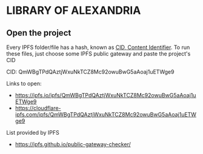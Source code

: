 # LIBRARY OF ALEXANDRIA

## Open the project
Every IPFS folder/file has a hash, known as [CID, Content Identifier](https://docs.ipfs.io/concepts/content-addressing/). To run these files, just choose some IPFS public gateway and paste the project's CID

CID: QmWBgTPdQAztjWxuNkTCZ8Mc92owuBwG5aAoaj1uETWge9

Links to open:
- https://ipfs.io/ipfs/QmWBgTPdQAztjWxuNkTCZ8Mc92owuBwG5aAoaj1uETWge9
- https://cloudflare-ipfs.com/ipfs/QmWBgTPdQAztjWxuNkTCZ8Mc92owuBwG5aAoaj1uETWge9


List provided by IPFS
- https://ipfs.github.io/public-gateway-checker/


